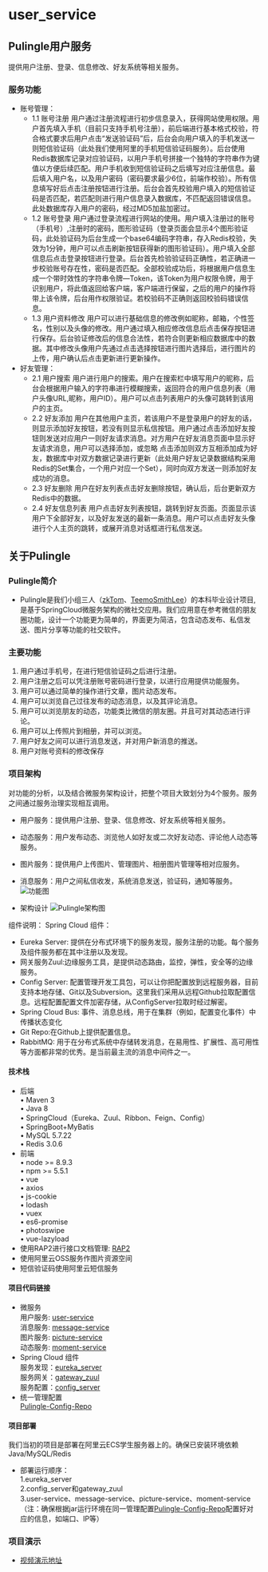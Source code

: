 # user_service
## Pulingle用户服务 
提供用户注册、登录、信息修改、好友系统等相关服务。

###  服务功能
* 账号管理：
  * 1.1	账号注册
用户通过注册流程进行初步信息录入，获得网站使用权限。用户首先填入手机（目前只支持手机号注册），前后端进行基本格式校验，符合格式要求后用户点击“发送验证码”后，后台会向用户填入的手机发送一则短信验证码（此处我们使用阿里的手机短信验证码服务）。后台使用Redis数据库记录对应验证码，以用户手机号拼接一个独特的字符串作为键值以方便后续匹配。用户手机收到短信验证码之后填写对应注册信息。最后填入用户名，以及用户密码（密码要求最少6位，前端作校验）。所有信息填写好后点击注册按钮进行注册。后台会首先校验用户填入的短信验证码是否匹配，若匹配则进行用户信息录入数据库，不匹配返回错误信息。此处数据库存入用户的密码，经过MD5加盐加密过。
  * 1.2	账号登录
用户通过登录流程进行网站的使用。用户填入注册过的账号（手机号）,注册时的密码，图形验证码（登录页面会显示4个图形验证码，此处验证码为后台生成一个base64编码字符串，存入Redis校验，失效为1分钟，用户可以点击刷新按钮获得新的图形验证码）。用户填入全部信息后点击登录按钮进行登录。后台首先检验验证码正确性，若正确进一步校验账号存在性，密码是否匹配。全部校验成功后，将根据用户信息生成一个带时效性的字符串令牌—Token，该Token为用户权限令牌，用于识别用户，将此值返回给客户端，客户端进行保留，之后的用户的操作将带上该令牌，后台用作权限验证。若校验码不正确则返回校验码错误信息。
  * 1.3	用户资料修改
用户可以进行基础信息的修改例如昵称，邮箱，个性签名，性别以及头像的修改。用户通过填入相应修改信息后点击保存按钮进行保存。后台验证修改后的信息合法性，若符合则更新相应数据库中的数据。其中修改头像用户先通过点击选择按钮进行图片选择后，进行图片的上传，用户确认后点击更新进行更新操作。
* 好友管理：
  * 2.1	用户搜索
用户进行用户的搜索。用户在搜索栏中填写用户的昵称，后台会根据用户输入的字符串进行模糊搜索，返回符合的用户信息列表（用户头像URL,昵称，用户ID）。用户可以点击列表用户的头像可跳转到该用户的主页。
  * 2.2	好友添加
用户在其他用户主页，若该用户不是登录用户的好友的话，则显示添加好友按钮，若没有则显示私信按钮。用户通过点击添加好友按钮则发送对应用户一则好友请求消息。对方用户在好友消息页面中显示好友请求消息，用户可以选择添加，或忽略
点击添加则双方互相添加成为好友，数据库中对双方数据记录进行更新（此处用户好友记录数据结构采用Redis的Set集合，一个用户对应一个Set），同时向双方发送一则添加好友成功的消息。
  * 2.3	好友删除
用户在好友列表点击好友删除按钮，确认后，后台更新双方Redis中的数据。
  * 2.4	好友信息列表
用户点击好友列表按钮，跳转到好友页面。页面显示该用户下全部好友，以及好友发送的最新一条消息。用户可以点击好友头像进行个人主页的跳转，或展开消息对话框进行私信发送。


## 关于Pulingle
### Pulingle简介
* Pulingle是我们小组三人（[zkTom](https://github.com/zkTom)、[TeemoSmithLee](https://github.com/TeemoSmithLee)）的本科毕业设计项目,是基于SpringCloud微服务架构的微社交应用。我们应用意在参考微信的朋友圈功能，设计一个功能更为简单的，界面更为简洁，包含动态发布、私信发送、图片分享等功能的社交软件。</br>
### 主要功能
1.	用户通过手机号，在进行短信验证码之后进行注册。
2.	用户注册之后可以凭注册账号密码进行登录，以进行应用提供功能服务。
3.	用户可以通过简单的操作进行文章，图片动态发布。
4.	用户可以浏览自己过往发布的动态消息，以及其评论消息。
5.	用户可以浏览朋友的动态，功能类比微信的朋友圈。并且可对其动态进行评论。
6.	用户可以上传照片到相册，并可以浏览。
7.	用户好友之间可以进行消息发送，并对用户新消息的推送。
8.	用户对账号资料的修改保存
###  项目架构

对功能的分析，以及结合微服务架构设计，把整个项目大致划分为4个服务。服务之间通过服务治理实现相互调用。
* 用户服务：提供用户注册、登录、信息修改、好友系统等相关服务。
* 动态服务：用户发布动态、浏览他人如好友或二次好友动态、评论他人动态等服务。
* 图片服务：提供用户上传图片、管理图片、相册图片管理等相对应服务。
* 消息服务：用户之间私信收发，系统消息发送，验证码，通知等服务。
![功能图](https://pulingle.oss-cn-shenzhen.aliyuncs.com/%E5%8A%9F%E8%83%BD%E5%9B%BE.png)

* 架构设计 
![Pulingle架构图](https://pulingle.oss-cn-shenzhen.aliyuncs.com/Pulingle%E6%9E%B6%E6%9E%84%E5%9B%BE%20%282%29.png)

组件说明：
Spring Cloud 组件：
* Eureka Server: 提供在分布式环境下的服务发现，服务注册的功能。每个服务及组件服务都在其中注册以及发现。
* 网关服务Zuul:边缘服务工具，是提供动态路由，监控，弹性，安全等的边缘服务。
* Config Server: 配置管理开发工具包，可以让你把配置放到远程服务器，目前支持本地存储、Git以及Subversion。这里我们采用从远程Github拉取配置信息。远程配置配置文件加密存储，从ConfigServer拉取时经过解密。
* Spring Cloud Bus: 事件、消息总线，用于在集群（例如，配置变化事件）中传播状态变化
* Git Repo:在Github上提供配置信息。
* RabbitMQ: 用于在分布式系统中存储转发消息，在易用性、扩展性、高可用性等方面都非常的优秀。是当前最主流的消息中间件之一。
#### 技术栈
* 后端</br>
•	Maven 3</br>
•	Java 8</br>
•	SpringCloud（Eureka、Zuul、Ribbon、Feign、Config）</br>
•	SpringBoot+MyBatis</br>
•	MySQL 5.7.22</br>
•	Redis 3.0.6</br>
* 前端</br>
•	node >= 8.9.3</br>
•	npm >= 5.5.1</br>
•	vue  </br>
•	axios  </br>
•	js-cookie  </br>
•	lodash </br>
•	vuex</br>
•	es6-promise</br>
•	photoswipe</br>
•	vue-lazyload </br>
* 使用RAP2进行接口文档管理: [RAP2](https://github.com/thx/RAP)
* 使用阿里云OSS服务作图片资源空间
* 短信验证码使用阿里云短信服务
#### 项目代码链接
* 微服务</br>
用户服务:   [user-service](https://github.com/Konoha-orz/user_service)</br>
消息服务:   [message-service](https://github.com/Konoha-orz/message_service)</br>
图片服务:   [picture-service](https://github.com/Konoha-orz/picture_service)</br>
动态服务:   [moment-service](https://github.com/Konoha-orz/moment_service)</br>
* Spring Cloud 组件</br>
服务发现：[eureka_server](https://github.com/Konoha-orz/eureka_server)</br>
服务网关：[gateway_zuul](https://github.com/Konoha-orz/gateway_zuul)</br>
服务配置：[config_server](https://github.com/Konoha-orz/config_server)</br>
* 统一管理配置</br>
[Pulingle-Config-Repo](https://github.com/Konoha-orz/Pulingle-Config-Repo)</br>
#### 项目部署
我们当初的项目是部署在阿里云ECS学生服务器上的。确保已安装环境依赖Java/MySQL/Redis</br>
* 部署运行顺序：</br>
1.eureka_server</br>
2.config_server和gateway_zuul</br>
3.user-service、message-service、picture-service、moment-service</br>
（注：确保根据jar运行环境在同一管理配置[Pulingle-Config-Repo](https://github.com/Konoha-orz/Pulingle-Config-Repo)配置好对应的信息，如端口、IP等）
###  项目演示</br>
* [视频演示地址](https://pulingle.oss-cn-shenzhen.aliyuncs.com/Pulingle%E6%BC%94%E7%A4%BA%E5%BD%95%E5%B1%8F.mp4)</br>

